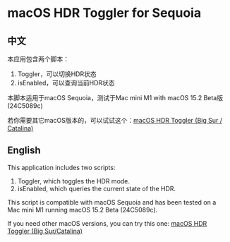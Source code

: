 # macOS HDR Toggler for Sequoia
## 中文
本应用包含两个脚本：
1. Toggler，可以切换HDR状态
2. isEnabled，可以查询当前HDR状态

本脚本适用于macOS Sequoia，测试于Mac mini M1 with macOS 15.2 Beta版(24C5089c)

若你需要其它macOS版本的，可以试试这个：[macOS HDR Toggler (Big Sur / Catalina)](https://github.com/ppkantorski/macOS-HDR-Toggler)

## English
This application includes two scripts:

1. Toggler, which toggles the HDR mode.
2. isEnabled, which queries the current state of the HDR.

This script is compatible with macOS Sequoia and has been tested on a Mac mini M1 running macOS 15.2 Beta (24C5089c).

If you need other macOS versions, you can try this one: [macOS HDR Toggler (Big Sur/Catalina)](https://github.com/ppkantorski/macOS-HDR-Toggler)
 
